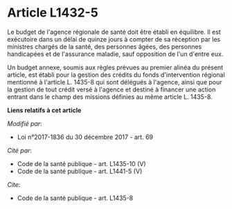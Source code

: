 # Article L1432-5

Le budget de l'agence régionale de santé doit être établi en équilibre. Il est exécutoire dans un délai de quinze jours à
compter de sa réception par les ministres chargés de la santé, des personnes âgées, des personnes handicapées et de
l'assurance maladie, sauf opposition de l'un d'entre eux.

Un budget annexe, soumis aux règles prévues au premier alinéa du présent article, est établi pour la gestion des crédits du
fonds d'intervention régional mentionné à l'article L. 1435-8 qui sont délégués à l'agence, ainsi que pour la gestion de tout
crédit versé à l'agence et destiné à financer une action entrant dans le champ des missions définies au même article L.
1435-8.

**Liens relatifs à cet article**

_Modifié par_:

  - Loi n°2017-1836 du 30 décembre 2017 - art. 69

_Cité par_:

  - Code de la santé publique - art. L1435-10 (V)
  - Code de la santé publique - art. L1441-5 (V)

_Cite_:

  - Code de la santé publique - art. L1435-8
